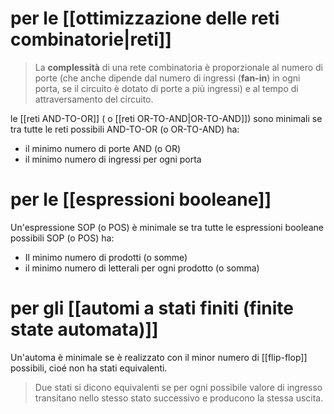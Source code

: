# per le [[ottimizzazione delle reti combinatorie|reti]]

> La **complessità** di una rete combinatoria è proporzionale al numero di porte (che anche dipende dal numero di ingressi (**fan-in**) in ogni porta, se il circuito è dotato di porte a più ingressi) e al tempo di attraversamento del circuito.

le [[reti AND-TO-OR]] ( o [[reti OR-TO-AND|OR-TO-AND]]) sono minimali se tra tutte le reti possibili AND-TO-OR (o OR-TO-AND) ha:
- il minimo numero di porte AND (o OR)
- il minimo numero di ingressi per ogni porta
# per le [[espressioni booleane]]
Un'espressione SOP (o POS) è minimale se tra tutte le espressioni booleane possibili SOP (o POS) ha:
- Il minimo numero di prodotti (o somme)
- il minimo numero di letterali per ogni prodotto (o somma)

# per gli [[automi a stati finiti (finite state automata)]]
Un'automa è minimale se è realizzato con il minor numero di [[flip-flop]] possibili, cioé non ha stati equivalenti.

> Due stati si dicono equivalenti se per ogni possibile valore di ingresso transitano nello stesso stato successivo e producono la stessa uscita.